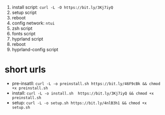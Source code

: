 1. install script: `curl -L -O https://bit.ly/3Kj7iyQ`
2. setup script
3. reboot
4. config network: `ntui`
5. zsh script
6. fonts script
7. hyprland script
8. reboot
9. hyprland-config script

# short urls
- pre-insatll: `curl -L -o preinstall.sh https://bit.ly/46F9cBk && chmod +x preinstall.sh`
- install: `curl -L -o install.sh  https://bit.ly/3Kj7iyQ && chmod +x preinstall.sh`
- setup: `curl -L -o setup.sh https://bit.ly/4nlB3h1 && chmod +x setup.sh`
